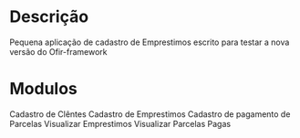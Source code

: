 # Descrição
Pequena aplicação de cadastro de Emprestimos escrito para testar a nova versão do Ofir-framework

# Modulos
Cadastro de Clêntes
Cadastro de Emprestimos
Cadastro de pagamento de Parcelas
Visualizar Emprestimos
Visualizar Parcelas Pagas
